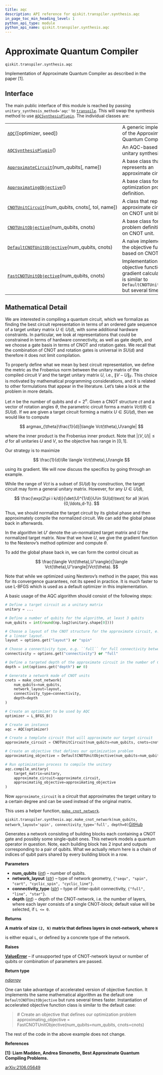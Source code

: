 ```yaml
---
title: aqc
description: API reference for qiskit.transpiler.synthesis.aqc
in_page_toc_min_heading_level: 1
python_api_type: module
python_api_name: qiskit.transpiler.synthesis.aqc
---
```


<span id="module-qiskit.transpiler.synthesis.aqc" />

<span id="qiskit-transpiler-synthesis-aqc" />

<span id="approximate-quantum-compiler-qiskit-transpiler-synthesis-aqc" />

# Approximate Quantum Compiler

<span id="module-qiskit.transpiler.synthesis.aqc" />

`qiskit.transpiler.synthesis.aqc`

Implementation of Approximate Quantum Compiler as described in the paper \[1].

## Interface

The main public interface of this module is reached by passing `unitary_synthesis_method='aqc'` to [`transpile`](compiler#qiskit.compiler.transpile "qiskit.compiler.transpile"). This will swap the synthesis method to use [`AQCSynthesisPlugin`](qiskit.transpiler.synthesis.aqc.AQCSynthesisPlugin "qiskit.transpiler.synthesis.aqc.AQCSynthesisPlugin"). The individual classes are:

|                                                                                                                                                                       |                                                                                                                                        |
| --------------------------------------------------------------------------------------------------------------------------------------------------------------------- | -------------------------------------------------------------------------------------------------------------------------------------- |
| [`AQC`](qiskit.transpiler.synthesis.aqc.AQC "qiskit.transpiler.synthesis.aqc.AQC")(\[optimizer, seed])                                                                | A generic implementation of the Approximate Quantum Compiler.                                                                          |
| [`AQCSynthesisPlugin`](qiskit.transpiler.synthesis.aqc.AQCSynthesisPlugin "qiskit.transpiler.synthesis.aqc.AQCSynthesisPlugin")()                                     | An AQC-based Qiskit unitary synthesis plugin.                                                                                          |
| [`ApproximateCircuit`](qiskit.transpiler.synthesis.aqc.ApproximateCircuit "qiskit.transpiler.synthesis.aqc.ApproximateCircuit")(num\_qubits\[, name])                 | A base class that represents an approximate circuit.                                                                                   |
| [`ApproximatingObjective`](qiskit.transpiler.synthesis.aqc.ApproximatingObjective "qiskit.transpiler.synthesis.aqc.ApproximatingObjective")()                         | A base class for an optimization problem definition.                                                                                   |
| [`CNOTUnitCircuit`](qiskit.transpiler.synthesis.aqc.CNOTUnitCircuit "qiskit.transpiler.synthesis.aqc.CNOTUnitCircuit")(num\_qubits, cnots\[, tol, name])              | A class that represents an approximate circuit based on CNOT unit blocks.                                                              |
| [`CNOTUnitObjective`](qiskit.transpiler.synthesis.aqc.CNOTUnitObjective "qiskit.transpiler.synthesis.aqc.CNOTUnitObjective")(num\_qubits, cnots)                      | A base class for a problem definition based on CNOT unit.                                                                              |
| [`DefaultCNOTUnitObjective`](qiskit.transpiler.synthesis.aqc.DefaultCNOTUnitObjective "qiskit.transpiler.synthesis.aqc.DefaultCNOTUnitObjective")(num\_qubits, cnots) | A naive implementation of the objective function based on CNOT units.                                                                  |
| [`FastCNOTUnitObjective`](qiskit.transpiler.synthesis.aqc.FastCNOTUnitObjective "qiskit.transpiler.synthesis.aqc.FastCNOTUnitObjective")(num\_qubits, cnots)          | Implementation of objective function and gradient calculator, which is similar to `DefaultCNOTUnitObjective` but several times faster. |

## Mathematical Detail

We are interested in compiling a quantum circuit, which we formalize as finding the best circuit representation in terms of an ordered gate sequence of a target unitary matrix $U\in U(d)$, with some additional hardware constraints. In particular, we look at representations that could be constrained in terms of hardware connectivity, as well as gate depth, and we choose a gate basis in terms of CNOT and rotation gates. We recall that the combination of CNOT and rotation gates is universal in $SU(d)$ and therefore it does not limit compilation.

To properly define what we mean by best circuit representation, we define the metric as the Frobenius norm between the unitary matrix of the compiled circuit $V$ and the target unitary matrix $U$, i.e., $\|V - U\|_{\mathrm{F}}$. This choice is motivated by mathematical programming considerations, and it is related to other formulations that appear in the literature. Let’s take a look at the problem in more details.

Let $n$ be the number of qubits and $d=2^n$. Given a CNOT structure $ct$ and a vector of rotation angles $\theta$, the parametric circuit forms a matrix $Vct(\theta)\in SU(d)$. If we are given a target circuit forming a matrix $U\in SU(d)$, then we would like to compute

$$
argmax_{\theta}\frac{1}{d}|\langle Vct(\theta),U\rangle|
$$

where the inner product is the Frobenius inner product. Note that $|\langle V,U\rangle|\leq d$ for all unitaries $U$ and $V$, so the objective has range in $[0,1]$.

Our strategy is to maximize

$$
\frac{1}{d}\Re \langle Vct(\theta),U\rangle
$$

using its gradient. We will now discuss the specifics by going through an example.

While the range of $Vct$ is a subset of $SU(d)$ by construction, the target circuit may form a general unitary matrix. However, for any $U\in U(d)$,

$$
\frac{\exp(2\pi i k/d)}{\det(U)^{1/d}}U\in SU(d)\text{ for all }k\in\{0,\ldots,d-1\}.
$$

Thus, we should normalize the target circuit by its global phase and then approximately compile the normalized circuit. We can add the global phase back in afterwards.

In the algorithm let $U'$ denote the un-normalized target matrix and $U$ the normalized target matrix. Now that we have $U$, we give the gradient function to the Nesterov’s method optimizer and compute $\theta$.

To add the global phase back in, we can form the control circuit as

$$
\frac{\langle Vct(\theta),U'\rangle}{|\langle Vct(\theta),U'\rangle|}Vct(\theta).
$$

Note that while we optimized using Nesterov’s method in the paper, this was for its convergence guarantees, not its speed in practice. It is much faster to use L-BFGS which is used as a default optimizer in this implementation.

A basic usage of the AQC algorithm should consist of the following steps:

```python
# Define a target circuit as a unitary matrix
unitary = ...

# Define a number of qubits for the algorithm, at least 3 qubits
num_qubits = int(round(np.log2(unitary.shape[0])))

# Choose a layout of the CNOT structure for the approximate circuit, e.g. ``spin`` for
# a linear layout.
layout = options.get("layout") or "spin"

# Choose a connectivity type, e.g. ``full`` for full connectivity between qubits.
connectivity = options.get("connectivity") or "full"

# Define a targeted depth of the approximate circuit in the number of CNOT units.
depth = int(options.get("depth") or 0)

# Generate a network made of CNOT units
cnots = make_cnot_network(
    num_qubits=num_qubits,
    network_layout=layout,
    connectivity_type=connectivity,
    depth=depth
)

# Create an optimizer to be used by AQC
optimizer = L_BFGS_B()

# Create an instance
aqc = AQC(optimizer)

# Create a template circuit that will approximate our target circuit
approximate_circuit = CNOTUnitCircuit(num_qubits=num_qubits, cnots=cnots)

# Create an objective that defines our optimization problem
approximating_objective = DefaultCNOTUnitObjective(num_qubits=num_qubits, cnots=cnots)

# Run optimization process to compile the unitary
aqc.compile_unitary(
    target_matrix=unitary,
    approximate_circuit=approximate_circuit,
    approximating_objective=approximating_objective
)
```

Now `approximate_circuit` is a circuit that approximates the target unitary to a certain degree and can be used instead of the original matrix.

This uses a helper function, [`make_cnot_network`](#qiskit.transpiler.synthesis.aqc.make_cnot_network "qiskit.transpiler.synthesis.aqc.make_cnot_network").

<span id="qiskit.transpiler.synthesis.aqc.make_cnot_network" />

`qiskit.transpiler.synthesis.aqc.make_cnot_network(num_qubits, network_layout='spin', connectivity_type='full', depth=0)`[GitHub](https://github.com/qiskit/qiskit/tree/stable/0.45/qiskit/transpiler/synthesis/aqc/cnot_structures.py "view source code")

Generates a network consisting of building blocks each containing a CNOT gate and possibly some single-qubit ones. This network models a quantum operator in question. Note, each building block has 2 input and outputs corresponding to a pair of qubits. What we actually return here is a chain of indices of qubit pairs shared by every building block in a row.

**Parameters**

*   **num\_qubits** ([*int*](https://docs.python.org/3/library/functions.html#int "(in Python v3.12)")) – number of qubits.
*   **network\_layout** ([*str*](https://docs.python.org/3/library/stdtypes.html#str "(in Python v3.12)")) – type of network geometry, `{"sequ", "spin", "cart", "cyclic_spin", "cyclic_line"}`.
*   **connectivity\_type** ([*str*](https://docs.python.org/3/library/stdtypes.html#str "(in Python v3.12)")) – type of inter-qubit connectivity, `{"full", "line", "star"}`.
*   **depth** ([*int*](https://docs.python.org/3/library/functions.html#int "(in Python v3.12)")) – depth of the CNOT-network, i.e. the number of layers, where each layer consists of a single CNOT-block; default value will be selected, if `L <= 0`.

**Returns**

**A matrix of size `(2, N)` matrix that defines layers in cnot-network, where `N`**

is either equal `L`, or defined by a concrete type of the network.

**Raises**

[**ValueError**](https://docs.python.org/3/library/exceptions.html#ValueError "(in Python v3.12)") – if unsupported type of CNOT-network layout or number of qubits or combination of parameters are passed.

**Return type**

[*ndarray*](https://numpy.org/doc/stable/reference/generated/numpy.ndarray.html#numpy.ndarray "(in NumPy v1.26)")

One can take advantage of accelerated version of objective function. It implements the same mathematical algorithm as the default one `DefaultCNOTUnitObjective` but runs several times faster. Instantiation of accelerated objective function class is similar to the default case:

> \# Create an objective that defines our optimization problem approximating\_objective = FastCNOTUnitObjective(num\_qubits=num\_qubits, cnots=cnots)

The rest of the code in the above example does not change.

**References**

**\[1]: Liam Madden, Andrea Simonetto, Best Approximate Quantum Compiling Problems.**

[arXiv:2106.05649](https://arxiv.org/abs/2106.05649)

